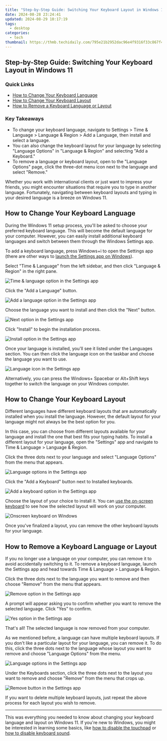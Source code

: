 ```yaml
---
title: "Step-by-Step Guide: Switching Your Keyboard Layout in Windows 11"
date: 2024-08-28 23:24:41
updated: 2024-08-29 10:17:19
tags:
  - desktop
categories:
  - tech
thumbnail: https://thmb.techidaily.com/795e21b2952dac96e4f9316f33c867f4d5e9a26e7b970dc3ae9c242e74e0d377.jpg
---
```


## Step-by-Step Guide: Switching Your Keyboard Layout in Windows 11

### Quick Links

* [How to Change Your Keyboard Language](https://easy-unlock-android.techidaily.com/in-2024-complete-review-and-guide-to-techeligible-frp-bypass-and-more-for-realme-11-pro-by-drfone-android/)
* [How to Change Your Keyboard Layout](https://tech-hub.techidaily.com/how-chatgpt-is-revolutionizing-industries-observe-7-key-areas-of-application/)
* [How to Remove a Keyboard Language or Layout](https://extra-support.techidaily.com/professional-radial-effects-step-by-step-guide-for-photoshop-experts-for-2024/)

### Key Takeaways

* To change your keyboard language, navigate to Settings > Time & Language > Language & Region > Add a Language, then install and select a language.
* You can also change the keyboard layout for your language by selecting "Language Options" in "Language & Region" and selecting "Add a Keyboard."
* To remove a language or keyboard layout, open to the "Language Options" page, click the three-dot menu icon next to the language and select "Remove."

 Whether you work with international clients or just want to impress your friends, you might encounter situations that require you to type in another language. Fortunately, navigating between keyboard layouts and typing in your desired language is a breeze on Windows 11.

##  How to Change Your Keyboard Language

 During the Windows 11 setup process, you'll be asked to choose your preferred keyboard language. This will become the default language for your computer. However, you can easily install additional keyboard languages and switch between them through the Windows Settings app.

 To add a keyboard language, press Windows+i to open the Settings app (there are other ways to [launch the Settings app on Windows](https://facebook-video-footage.techidaily.com/updated-2024-approved-5-easy-ways-to-multiply-your-youtube-follower-base/)).

 Select "Time & Language" from the left sidebar, and then click "Language & Region" in the right pane.

![Time & language option in the Settings app](https://static1.howtogeekimages.com/wordpress/wp-content/uploads/2023/12/time-language-option.jpg) 

 Click the "Add a Language" button.

![Add a language option in the Settings app](https://static1.howtogeekimages.com/wordpress/wp-content/uploads/2023/12/add-a-language-option.jpg) 

 Choose the language you want to install and then click the "Next" button.

![Next option in the Settings app](https://static1.howtogeekimages.com/wordpress/wp-content/uploads/2023/12/next-option.jpg) 

 Click "Install" to begin the installation process.

![Install option in the Settings app](https://static1.howtogeekimages.com/wordpress/wp-content/uploads/2023/12/install-option.jpg) 

 Once your language is installed, you'll see it listed under the Languages section. You can then click the language icon on the taskbar and choose the language you want to use.

![Language icon in the Settings app](https://static1.howtogeekimages.com/wordpress/wp-content/uploads/2023/12/language-icon.jpg) 

 Alternatively, you can press the Windows+ Spacebar or Alt+Shift keys together to switch the language on your Windows computer.

##  How to Change Your Keyboard Layout

 Different languages have different keyboard layouts that are automatically installed when you install the language. However, the default layout for your language might not always be the best option for you.

 In this case, you can choose from different layouts available for your language and install the one that best fits your typing habits. To install a different layout for your language, open the "Settings" app and navigate to Time & Language > Language & Region.

 Click the three dots next to your language and select "Language Options" from the menu that appears.

![Language options in the Settings app](https://static1.howtogeekimages.com/wordpress/wp-content/uploads/2023/12/language-options.jpg) 

 Click the "Add a Keyboard" button next to Installed keyboards.

![Add a keyboard option in the Settings app](https://static1.howtogeekimages.com/wordpress/wp-content/uploads/2023/12/add-a-keyboard-option.jpg) 

 Choose the layout of your choice to install it. You can [use the on-screen keyboard](https://screen-capture.techidaily.com/updated-2024-approved-how-to-record-your-desktop-screen-on-windows-for-free-3-methods/) to see how the selected layout will work on your computer.

![Onscreen keyboard on Windows](https://static1.howtogeekimages.com/wordpress/wp-content/uploads/2023/12/onscreen-keyboard.jpg) 

 Once you've finalized a layout, you can remove the other keyboard layouts for your language.

##  How to Remove a Keyboard Language or Layout

 If you no longer use a language on your computer, you can remove it to avoid accidentally switching to it. To remove a keyboard language, launch the Settings app and head towards Time & Language > Language & Region.

 Click the three dots next to the language you want to remove and then choose "Remove" from the menu that appears.

![Remove option in the Settings app](https://static1.howtogeekimages.com/wordpress/wp-content/uploads/2023/12/remove-option.jpg) 

 A prompt will appear asking you to confirm whether you want to remove the selected language. Click "Yes" to confirm.

![Yes option in the Settings app](https://static1.howtogeekimages.com/wordpress/wp-content/uploads/2023/12/yes-option.jpg) 

 That's all! The selected language is now removed from your computer.

 As we mentioned before, a language can have multiple keyboard layouts. If you don't like a particular layout for your language, you can remove it. To do this, click the three dots next to the language whose layout you want to remove and choose "Language Options" from the menu.

![Language options in the Settings app](https://static1.howtogeekimages.com/wordpress/wp-content/uploads/2023/12/language-options.jpg) 

 Under the Keyboards section, click the three dots next to the layout you want to remove and choose "Remove" from the menu that crops up.

![Remove button in the Settings app](https://static1.howtogeekimages.com/wordpress/wp-content/uploads/2023/12/remove-button.jpg) 

 If you want to delete multiple keyboard layouts, just repeat the above process for each layout you wish to remove.

---

 This was everything you needed to know about changing your keyboard language and layout on Windows 11\. If you're new to Windows, you might be interested in learning some basics, like [how to disable the touchpad](https://tiktok-video-recordings.techidaily.com/updated-in-2024-innovative-tiktok-techniques-to-change-backdrops-in-a-flash/) or [how to disable keyboard sound](https://sim-unlock.techidaily.com/the-best-android-sim-unlock-code-generators-unlock-your-oneplus-12-phone-hassle-free-by-drfone-android/).

<ins class="adsbygoogle"
     style="display:block"
     data-ad-format="autorelaxed"
     data-ad-client="ca-pub-7571918770474297"
     data-ad-slot="1223367746"></ins>



<ins class="adsbygoogle"
     style="display:block"
     data-ad-client="ca-pub-7571918770474297"
     data-ad-slot="8358498916"
     data-ad-format="auto"
     data-full-width-responsive="true"></ins>
